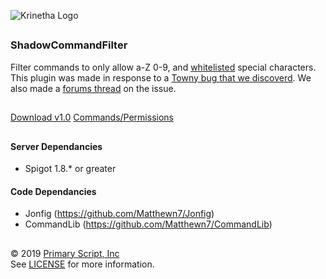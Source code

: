 ![Krinetha Logo](https://shadowkingdom.org/logo-text.png "ShadowKingdom Logo")

<h2 align="center"></h2>

### ShadowCommandFilter

Filter commands to only allow a-Z 0-9, and [whitelisted](https://github.com/ShadowKingdomMC/ShadowCommandFilter/blob/master/src/main/resources/config/config.json) special characters.
<br>This plugin was made in response to a [Towny bug that we discoverd](https://github.com/TownyAdvanced/Towny/issues/3197). We also made a [forums thread](https://shadowkingdom.org/threads/v3-crash-maintenance-10-03-19.1734/) on the issue. 

<h2 align="center"></h2>

[Download v1.0](https://github.com/ShadowKingdomMC/ShadowCommandFilter/releases/download/v1.0/ShadowCommandFilter-10032019-1.0.jar)
[Commands/Permissions](https://github.com/ShadowKingdomMC/ShadowCommandFilter/wiki/Commands-Permissions)

<h2 align="center"></h2>

#### Server Dependancies

* Spigot 1.8.* or greater

#### Code Dependancies

* Jonfig (https://github.com/Matthewn7/Jonfig)
* CommandLib (https://github.com/Matthewn7/CommandLib)

<h2 align="center"></h2>

© 2019 [Primary Script, Inc](https://primaryscript.com) <br>
See [LICENSE](https://github.com/ShadowKingdomMC/ShadowCommandFilter/blob/master/LICENSE) for more information.
